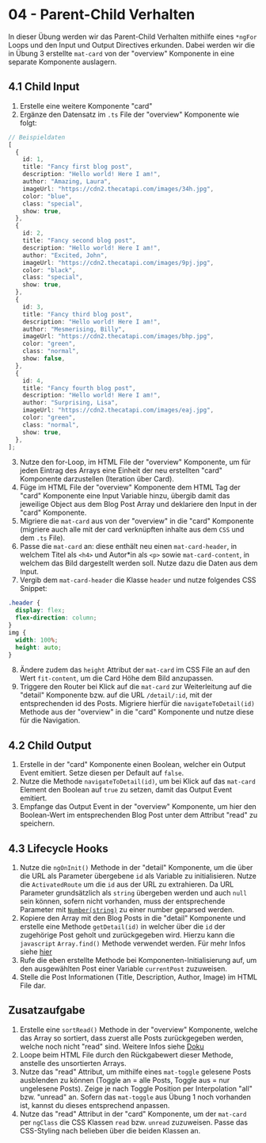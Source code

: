 # 04 - Parent-Child Verhalten

In dieser Übung werden wir das Parent-Child Verhalten mithilfe eines `*ngFor` Loops und den Input und Output Directives erkunden. Dabei werden wir die in Übung 3 erstellte `mat-card` von der "overview" Komponente in eine separate Komponente auslagern.

## 4.1 Child Input

1. Erstelle eine weitere Komponente "card"
2. Ergänze den Datensatz im `.ts` File der "overview" Komponente wie folgt:

```typescript
// Beispieldaten
[
  {
    id: 1,
    title: "Fancy first blog post",
    description: "Hello world! Here I am!",
    author: "Amazing, Laura",
    imageUrl: "https://cdn2.thecatapi.com/images/34h.jpg",
    color: "blue",
    class: "special",
    show: true,
  },
  {
    id: 2,
    title: "Fancy second blog post",
    description: "Hello world! Here I am!",
    author: "Excited, John",
    imageUrl: "https://cdn2.thecatapi.com/images/9pj.jpg",
    color: "black",
    class: "special",
    show: true,
  },
  {
    id: 3,
    title: "Fancy third blog post",
    description: "Hello world! Here I am!",
    author: "Mesmerising, Billy",
    imageUrl: "https://cdn2.thecatapi.com/images/bhp.jpg",
    color: "green",
    class: "normal",
    show: false,
  },
  {
    id: 4,
    title: "Fancy fourth blog post",
    description: "Hello world! Here I am!",
    author: "Surprising, Lisa",
    imageUrl: "https://cdn2.thecatapi.com/images/eaj.jpg",
    color: "green",
    class: "normal",
    show: true,
  },
];
```

3. Nutze den for-Loop, im HTML File der "overview" Komponente, um für jeden Eintrag des Arrays eine Einheit der neu erstellten "card" Komponente darzustellen (Iteration über Card).
4. Füge im HTML File der "overview" Komponente dem HTML Tag der "card" Komponente eine Input Variable hinzu, übergib damit das jeweilige Object aus dem Blog Post Array und deklariere den Input in der "card" Komponente.
5. Migriere die `mat-card` aus von der "overview" in die "card" Komponente (migriere auch alle mit der card verknüpften inhalte aus dem `CSS` und dem `.ts` File).
6. Passe die `mat-card` an: diese enthält neu einen `mat-card-header`, in welchem Titel als `<h4>` und Autor\*in als `<p>` sowie `mat-card-content`, in welchem das Bild dargestellt werden soll. Nutze dazu die Daten aus dem Input.
7. Vergib dem `mat-card-header` die Klasse `header` und nutze folgendes CSS Snippet:

```css
.header {
  display: flex;
  flex-direction: column;
}
img {
  width: 100%;
  height: auto;
}
```

8. Ändere zudem das `height` Attribut der `mat-card` im CSS File an auf den Wert `fit-content`, um die Card Höhe dem Bild anzupassen.
9. Triggere den Router bei Klick auf die `mat-card` zur Weiterleitung auf die "detail" Komponente bzw. auf die URL `/detail/:id`, mit der entsprechenden id des Posts. Migriere hierfür die `navigateToDetail(id)` Methode aus der "overview" in die "card" Komponente und nutze diese für die Navigation.

## 4.2 Child Output

1. Erstelle in der "card" Komponente einen Boolean, welcher ein Output Event emitiert. Setze diesen per Default auf `false`.
2. Nutze die Methode `navigateToDetail(id)`, um bei Klick auf das `mat-card` Element den Boolean auf `true` zu setzen, damit das Output Event emitiert.
3. Empfange das Output Event in der "overview" Komponente, um hier den Boolean-Wert im entsprechenden Blog Post unter dem Attribut "read" zu speichern.

## 4.3 Lifecycle Hooks

1. Nutze die `ngOnInit()` Methode in der "detail" Komponente, um die über die URL als Parameter übergebene `id` als Variable zu initialisieren. Nutze die `ActivatedRoute` um die `id` aus der URL zu extrahieren. Da URL Parameter grundsätzlich als `string` übergeben werden und auch `null` sein können, sofern nicht vorhanden, muss der entsprechende Parameter mit [`Number(string)`](https://developer.mozilla.org/en-US/docs/Web/JavaScript/Reference/Global_Objects/Number?retiredLocale=de) zu einer number geparsed werden.
2. Kopiere den Array mit den Blog Posts in die "detail" Komponente und erstelle eine Methode `getDetail(id)` in welcher über die `id` der zugehörige Post geholt und zurückgegeben wird. Hierzu kann die `javascript` `Array.find()` Methode verwendet werden. Für mehr Infos siehe [hier](https://developer.mozilla.org/en-US/docs/Web/JavaScript/Reference/Global_Objects/Array/find?retiredLocale=de)
3. Rufe die eben erstellte Methode bei Komponenten-Initialisierung auf, um den ausgewählten Post einer Variable `currentPost` zuzuweisen.
4. Stelle die Post Informationen (Title, Description, Author, Image) im HTML File dar.

## Zusatzaufgabe

1. Erstelle eine `sortRead()` Methode in der "overview" Komponente, welche das Array so sortiert, dass zuerst alle Posts zurückgegeben werden, welche noch nicht "read" sind. Weitere Infos siehe [Doku](https://developer.mozilla.org/en-US/docs/Web/JavaScript/Reference/Global_Objects/Array/sort?retiredLocale=de)
2. Loope beim HTML File durch den Rückgabewert dieser Methode, anstelle des unsortierten Arrays.
3. Nutze das "read" Attribut, um mithilfe eines `mat-toggle` gelesene Posts ausblenden zu können (Toggle an = alle Posts, Toggle aus = nur ungelesene Posts). Zeige je nach Toggle Position per Interpolation "all" bzw. "unread" an. Sofern das `mat-toggle` aus Übung 1 noch vorhanden ist, kannst du dieses entsprechend anpassen.
4. Nutze das "read" Attribut in der "card" Komponente, um der `mat-card` per `ngClass` die CSS Klassen `read` bzw. `unread` zuzuweisen. Passe das CSS-Styling nach belieben über die beiden Klassen an.
